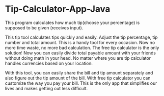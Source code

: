 # Tip-Calculator-App-Java
This program calculates how much tip(choose your percentage) is supposed to be given (receives input).

This tip tool calculates tips quickly and easily. Adjust the tip percentage, tip number and total amount. This is a handy tool for every occasion. Now no more time waste, no more bad calculation. The free tip calculator is the only solution! Now you can easily divide total payable amount with your friends without doing math in your head. No matter where you are tip calculator handles currencies based on your location.


With this tool, you can easily share the bill and tip amount separately and also figure out the tip amount of the bill. With free tip calculator you can customize the way you pay your bill. This is the only app that simplifies our lives and makes getting out less difficult.
